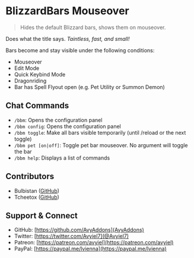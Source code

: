# BlizzardBars Mouseover
> Hides the default Blizzard bars, shows them on mouseover.

Does what the title says. _Taintless, fast, and small!_

Bars become and stay visible under the following conditions:

- Mouseover
- Edit Mode
- Quick Keybind Mode
- Dragonriding
- Bar has Spell Flyout open (e.g. Pet Utility or Summon Demon)

## Chat Commands

- `/bbm`: Opens the configuration panel
- `/bbm config`: Opens the configuration panel
- `/bbm toggle`: Make all bars visible temporarily (until /reload or the next toggle)
- `/bbm pet [on|off]`: Toggle pet bar mouseover. No argument will toggle the bar
- `/bbm help`: Displays a list of commands

## Contributors

- Bulbistan ([GitHub](https://github.com/Bulbistan))
- Tcheetox ([GitHub](https://github.com/Tcheetox))

## Support & Connect

- GitHub: [https://github.com/AvyAddons](AvyAddons)
- Twitter: [https://twitter.com/Avyiel7](@Avyiel7)
- Patreon: [https://patreon.com/avyiel](https://patreon.com/avyiel)
- PayPal: [https://paypal.me/lvienna](https://paypal.me/lvienna)
